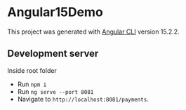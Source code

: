# Angular15Demo

This project was generated with [Angular CLI](https://github.com/angular/angular-cli) version 15.2.2.

## Development server

Inside root folder 
- Run `npm i`
- Run `ng serve --port 8081`
- Navigate to `http://localhost:8081/payments`.

